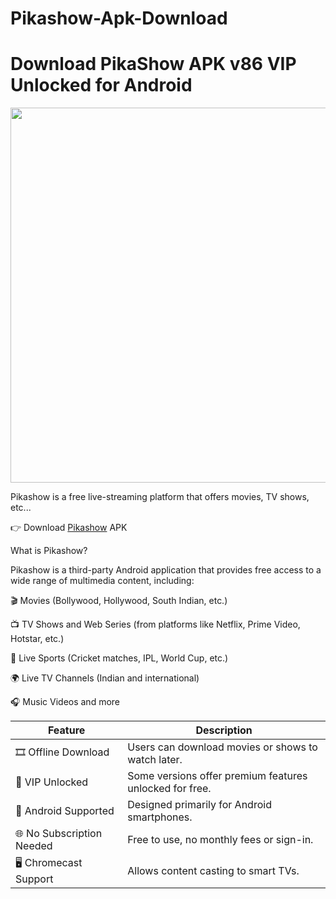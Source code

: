 # Pikashow-Apk-Download
# Download PikaShow APK v86 VIP Unlocked for Android
<img src="https://pikashowsapps.org/wp-content/uploads/2025/01/Pikashow-Apk-2-1024x576.jpg.webp" width="600"/>


Pikashow is a free live-streaming platform that offers movies, TV shows, etc...

👉 Download [Pikashow](https://pikashowsapps.org/) APK

What is Pikashow?

Pikashow is a third-party Android application that provides free access to a wide range of multimedia content, including:

🎬 Movies (Bollywood, Hollywood, South Indian, etc.)

📺 TV Shows and Web Series (from platforms like Netflix, Prime Video, Hotstar, etc.)

🏏 Live Sports (Cricket matches, IPL, World Cup, etc.)

🌍 Live TV Channels (Indian and international)

🎧 Music Videos and more

| Feature                   | Description                                             |
| ------------------------- | ------------------------------------------------------- |
| 🎞️ Offline Download      | Users can download movies or shows to watch later.      |
| 🔐 VIP Unlocked           | Some versions offer premium features unlocked for free. |
| 📱 Android Supported      | Designed primarily for Android smartphones.             |
| 🌐 No Subscription Needed | Free to use, no monthly fees or sign-in.                |
| 🖥️ Chromecast Support    | Allows content casting to smart TVs.                    |
